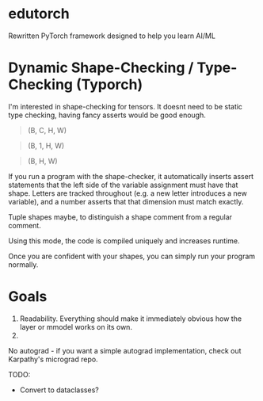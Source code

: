 # edutorch
Rewritten PyTorch framework designed to help you learn AI/ML



# Dynamic Shape-Checking / Type-Checking (Typorch)
I'm interested in shape-checking for tensors. It doesnt need to be static type checking,
having fancy asserts would be good enough.

> (B, C, H, W)

> (B, 1, H, W)

> (B, H, W)

If you run a program with the shape-checker, it automatically inserts assert statements that the left side of the variable assignment must have that shape. Letters are tracked throughout (e.g. a new letter introduces a new variable), and a number asserts that that dimension must match exactly.

Tuple shapes maybe, to distinguish a shape comment from a regular comment.

Using this mode, the code is compiled uniquely and increases runtime.

Once you are confident with your shapes, you can simply run your program normally.

# Goals
1. Readability. Everything should make it immediately obvious how the layer or mmodel works on its own.
2.


No autograd - if you want a simple autograd implementation, check out Karpathy's micrograd repo.

TODO:

- Convert to dataclasses?